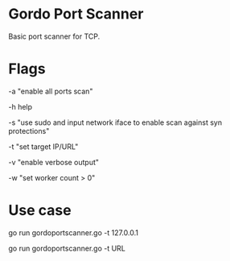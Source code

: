 # Gordo Port Scanner
Basic port scanner for TCP.

# Flags
-a "enable all ports scan"

-h help

-s "use sudo and input network iface to enable scan against syn protections"

-t "set target IP/URL"

-v "enable verbose output"

-w "set worker count > 0"


# Use case
go run gordoportscanner.go -t 127.0.0.1

go run gordoportscanner.go -t URL
